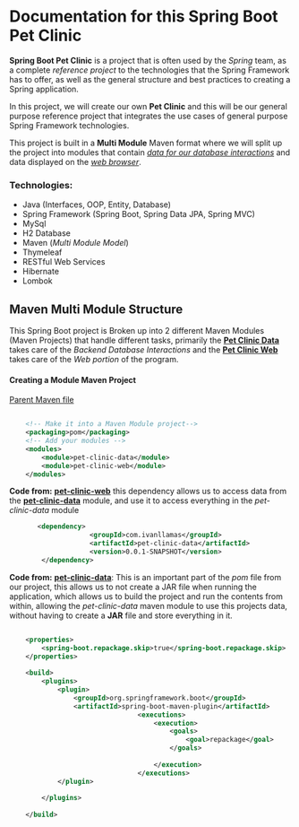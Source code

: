 # Documentation for this Spring Boot Pet Clinic

__Spring Boot Pet Clinic__ is a project that is often used by the _Spring_ team, as a complete _reference project_ to the technologies that the Spring Framework has to offer, as well as 
the general structure and best practices to creating a Spring application. 

In this project, we will create our own __Pet Clinic__ and this will be our general purpose
reference project that integrates the use cases of general purpose Spring Framework technologies.

This project is built in a __Multi Module__ Maven format where we will split up the project into modules that contain [_data for our database interactions_](https://github.com/Ivanhola/Spring-Framework-Course-Learning/tree/master/SpringBootPetClinic/pet-clinic-data)
and data displayed on the [_web browser_](https://github.com/Ivanhola/Spring-Framework-Course-Learning/tree/master/SpringBootPetClinic/pet-clinic-web).

### Technologies:
- Java (Interfaces, OOP, Entity, Database)
- Spring Framework (Spring Boot, Spring Data JPA, Spring MVC)
- MySql
- H2 Database
- Maven (_Multi Module Model_)
- Thymeleaf
- RESTful Web Services
- Hibernate
- Lombok

## Maven Multi Module Structure

This Spring Boot project is Broken up into 2 different Maven Modules (Maven Projects) that handle different tasks, primarily the [__Pet Clinic Data__](https://github.com/Ivanhola/Spring-Framework-Course-Learning/tree/master/SpringBootPetClinic/pet-clinic-data) takes care of the _Backend Database Interactions_ and the [__Pet Clinic Web__](https://github.com/Ivanhola/Spring-Framework-Course-Learning/blob/master/SpringBootPetClinic/pet-clinic-web) takes care of the _Web portion_ of the program.


#### Creating a Module Maven Project

[Parent Maven file](https://github.com/Ivanhola/Spring-Framework-Course-Learning/blob/master/SpringBootPetClinic/pom.xml)
```xml

    <!-- Make it into a Maven Module project-->
    <packaging>pom</packaging>
    <!-- Add your modules -->
    <modules>
        <module>pet-clinic-data</module>
        <module>pet-clinic-web</module>
    </modules>
```

__Code from:__ [__pet-clinic-web__](https://github.com/Ivanhola/Spring-Framework-Course-Learning/blob/master/SpringBootPetClinic/pet-clinic-web)
this dependency allows us to access data from the [__pet-clinic-data__](https://github.com/Ivanhola/Spring-Framework-Course-Learning/tree/master/SpringBootPetClinic/pet-clinic-data) module, and use it to access everything in the _pet-clinic-data_ module
```xml
       <dependency>
                    <groupId>com.ivanllamas</groupId>
                    <artifactId>pet-clinic-data</artifactId>
                    <version>0.0.1-SNAPSHOT</version>
        </dependency>
```

__Code from:__ [__pet-clinic-data__](https://github.com/Ivanhola/Spring-Framework-Course-Learning/tree/master/SpringBootPetClinic/pet-clinic-data): This is an important part of the _pom_ file from our project, this allows us to not create a JAR file when running the application, which allows us to build the project and run the contents from within, allowing the _pet-clinic-data_ maven module to use this projects data, without having to create a __JAR__ file and store everything in it.

```xml

    <properties>
        <spring-boot.repackage.skip>true</spring-boot.repackage.skip>
    </properties>
    
    <build>
		<plugins>
			<plugin>
				<groupId>org.springframework.boot</groupId>
				<artifactId>spring-boot-maven-plugin</artifactId>
                                <executions>
                                    <execution>
                                        <goals>
                                            <goal>repackage</goal>
                                        </goals>
                                        
                                    </execution>
                                </executions>
			</plugin>
                        
		</plugins>
                
	</build>


```
